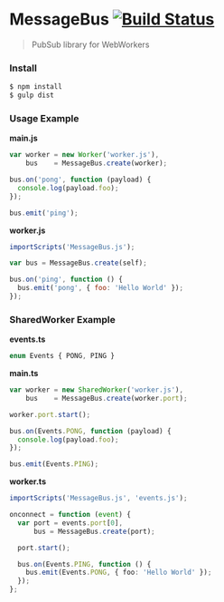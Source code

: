# MessageBus [![Build Status](https://travis-ci.org/icholy/MessageBus.svg)](https://travis-ci.org/icholy/MessageBus) 

> PubSub library for WebWorkers

### Install

``` sh
$ npm install
$ gulp dist
```

### Usage Example

**main.js**

``` js
var worker = new Worker('worker.js'),
    bus    = MessageBus.create(worker);

bus.on('pong', function (payload) {
  console.log(payload.foo);
});

bus.emit('ping');
```

**worker.js**

``` js
importScripts('MessageBus.js');

var bus = MessageBus.create(self);

bus.on('ping', function () {
  bus.emit('pong', { foo: 'Hello World' });
});
```

### SharedWorker Example

**events.ts**

``` ts
enum Events { PONG, PING }
```

**main.ts**

``` ts
var worker = new SharedWorker('worker.js'),
    bus    = MessageBus.create(worker.port);

worker.port.start();

bus.on(Events.PONG, function (payload) {
  console.log(payload.foo);
});

bus.emit(Events.PING);
```

**worker.ts**

``` ts
importScripts('MessageBus.js', 'events.js');

onconnect = function (event) {
  var port = events.port[0],
      bus = MessageBus.create(port);

  port.start();

  bus.on(Events.PING, function () {
    bus.emit(Events.PONG, { foo: 'Hello World' });
  });
};
```
